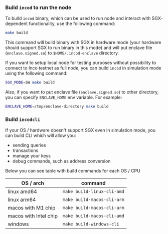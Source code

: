 ### Build `incod` to run the node

To build `incod` binary, which can be used to run node and interact with SGX-dependent functionality, use the following command:
```sh
make build
```

This command will build binary with SGX in hardware mode (your hardware should support SGX to run binary in this mode) and will put enclave file (`enclave.signed.so`) to `$HOME/.incod-enclave` directory. 

If you want to setup local node for testing purposes without possibility to connect to Inco testnet as full node, you can build `incod` in simulation mode using the following command:
```sh
SGX_MODE=SW make build
```

Also, if you want to put enclave file (`enclave.signed.so`) to other directory, you can specify `ENCLAVE_HOME` env variable. For example:
```sh
ENCLAVE_HOME=/tmp/enclave-directory make build
```

### Build `incodcli`

If your OS / hardware doesn't support SGX even in simulation mode, you can build CLI which will allow you:
- sending queries
- transactions
- manage your keys 
- debug commands, such as address conversion 

Below you can see table with build commands for each OS / CPU

| OS / arch             | command                     |
|-----------------------|-----------------------------|
| linux amd64           | `make build-linux-cli-amd`  |
| linux arm64           | `make build-macos-cli-arm`  |
| macos with M1 chip    | `make build-macos-cli-arm`  |
| macos with Intel chip | `make build-macos-cli-amd`  |
| windows               | `make build-windows-cli`    |